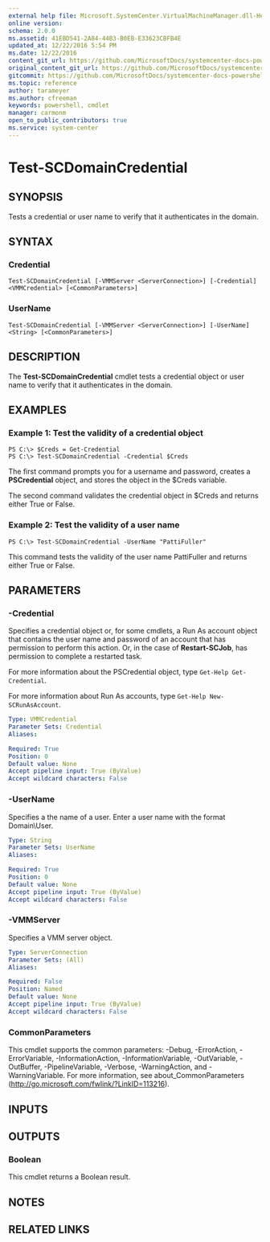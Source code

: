```yaml
---
external help file: Microsoft.SystemCenter.VirtualMachineManager.dll-Help.xml
online version: 
schema: 2.0.0
ms.assetid: 41EBD541-2A84-44B3-B0EB-E33623CBFB4E
updated_at: 12/22/2016 5:54 PM
ms.date: 12/22/2016
content_git_url: https://github.com/MicrosoftDocs/systemcenter-docs-powershell/blob/master/systemcenter-cmdlets/SystemCenter2016/VirtualMachineManager/vlatest/Test-SCDomainCredential.md
original_content_git_url: https://github.com/MicrosoftDocs/systemcenter-docs-powershell/blob/master/systemcenter-cmdlets/SystemCenter2016/VirtualMachineManager/vlatest/Test-SCDomainCredential.md
gitcommit: https://github.com/MicrosoftDocs/systemcenter-docs-powershell/blob/17c3a51bd892aad46c731d9f381f0704b4815004/systemcenter-cmdlets/SystemCenter2016/VirtualMachineManager/vlatest/Test-SCDomainCredential.md
ms.topic: reference
author: tarameyer
ms.author: cfreeman
keywords: powershell, cmdlet
manager: carmonm
open_to_public_contributors: true
ms.service: system-center
---
```


# Test-SCDomainCredential

## SYNOPSIS
Tests a credential or user name to verify that it authenticates in the domain.

## SYNTAX

### Credential
```
Test-SCDomainCredential [-VMMServer <ServerConnection>] [-Credential] <VMMCredential> [<CommonParameters>]
```

### UserName
```
Test-SCDomainCredential [-VMMServer <ServerConnection>] [-UserName] <String> [<CommonParameters>]
```

## DESCRIPTION
The **Test-SCDomainCredential** cmdlet tests a credential object or user name to verify that it authenticates in the domain.

## EXAMPLES

### Example 1: Test the validity of a credential object
```
PS C:\> $Creds = Get-Credential
PS C:\> Test-SCDomainCredential -Credential $Creds
```

The first command prompts you for a username and password, creates a **PSCredential** object, and stores the object in the $Creds variable.

The second command validates the credential object in $Creds and returns either True or False.

### Example 2: Test the validity of a user name
```
PS C:\> Test-SCDomainCredential -UserName "PattiFuller"
```

This command tests the validity of the user name PattiFuller and returns either True or False.

## PARAMETERS

### -Credential
Specifies a credential object or, for some cmdlets, a Run As account object that contains the user name and password of an account that has permission to perform this action.
Or, in the case of **Restart-SCJob**, has permission to complete a restarted task.

For more information about the PSCredential object, type `Get-Help Get-Credential`.

For more information about Run As accounts, type `Get-Help New-SCRunAsAccount`.

```yaml
Type: VMMCredential
Parameter Sets: Credential
Aliases: 

Required: True
Position: 0
Default value: None
Accept pipeline input: True (ByValue)
Accept wildcard characters: False
```

### -UserName
Specifies a the name of a user.
Enter a user name with the format Domain\User.

```yaml
Type: String
Parameter Sets: UserName
Aliases: 

Required: True
Position: 0
Default value: None
Accept pipeline input: True (ByValue)
Accept wildcard characters: False
```

### -VMMServer
Specifies a VMM server object.

```yaml
Type: ServerConnection
Parameter Sets: (All)
Aliases: 

Required: False
Position: Named
Default value: None
Accept pipeline input: True (ByValue)
Accept wildcard characters: False
```

### CommonParameters
This cmdlet supports the common parameters: -Debug, -ErrorAction, -ErrorVariable, -InformationAction, -InformationVariable, -OutVariable, -OutBuffer, -PipelineVariable, -Verbose, -WarningAction, and -WarningVariable. For more information, see about_CommonParameters (http://go.microsoft.com/fwlink/?LinkID=113216).

## INPUTS

## OUTPUTS

### Boolean
This cmdlet returns a Boolean result.

## NOTES

## RELATED LINKS

